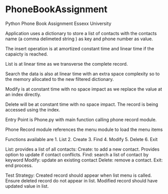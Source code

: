 # PhoneBookAssignment

Python Phone Book Assignment Essexx University

Application uses a dictionary to store a list of contacts with the contacts name (a comma delimeted string ) as key and phone number as value.

The insert operation is at amortized constant time and linear time if the capaicty is reached.

List is at linear time as we transverse the complete record.

Search the data is also at linear time with an extra space complexity so to the memory allocated to the new filtered dictionary.

Modify is at constant time with no space impact as we replace the value at an index directly.

Delete will be at constant time with no space impact. The record is being accessed using the index.

Entry Point is Phone.py with main function calling phone record module.

Phone Record module references the menu module to load the menu items

Functions available are 1. List 2. Create 3. Find 4. Modify 5. Delete 6. Exit

List: provides a list of all contacts:
Create: to add a new contact. Provides option to update if contact conflicts.
Find: search a list of contact by keyword
Modify: update an existing contact
Delete: remove a contact.
Exit: end process.

Test Strategy:
Created record should appear when list menu is called.
Ensure deleted record do not appear in list.
Modified record should have updated value in list.
